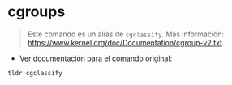 # cgroups

> Este comando es un alias de `cgclassify`.
> Más información: <https://www.kernel.org/doc/Documentation/cgroup-v2.txt>.

- Ver documentación para el comando original:

`tldr cgclassify`
